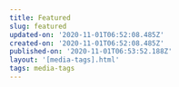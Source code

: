 ```yaml
---
title: Featured
slug: featured
updated-on: '2020-11-01T06:52:08.485Z'
created-on: '2020-11-01T06:52:08.485Z'
published-on: '2020-11-01T06:53:52.188Z'
layout: '[media-tags].html'
tags: media-tags
---
```



